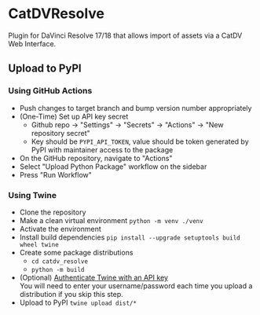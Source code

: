 # CatDVResolve
Plugin for DaVinci Resolve 17/18 that allows import of assets via a CatDV Web Interface.

## Upload to PyPI

### Using GitHub Actions
- Push changes to target branch and bump version number appropriately 
- (One-Time) Set up API key secret
  - Github repo -> "Settings" -> "Secrets" -> "Actions" -> "New repository secret"
  - Key should be `PYPI_API_TOKEN`, value should be token generated by PyPI with maintainer access to the package
- On the GitHub repository, navigate to "Actions"
- Select "Upload Python Package" workflow on the sidebar
- Press "Run Workflow"

### Using Twine
- Clone the repository 
- Make a clean virtual environment `python -m venv ./venv`
- Activate the environment
- Install build dependencies `pip install --upgrade setuptools build wheel twine`
- Create some package distributions
  - `cd catdv_resolve`
  - `python -m build`
- (Optional) [Authenticate Twine with an API key](https://pypi.org/help/#apitoken)\
  You will need to enter your username/password each time you upload a distribution if you skip this step.
- Upload to PyPI `twine upload dist/*`
